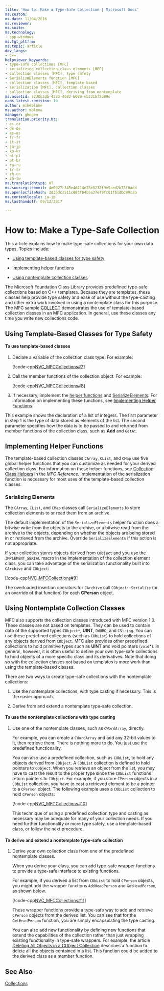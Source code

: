 ```yaml
---
title: 'How to: Make a Type-Safe Collection | Microsoft Docs'
ms.custom: 
ms.date: 11/04/2016
ms.reviewer: 
ms.suite: 
ms.technology:
- cpp-windows
ms.tgt_pltfrm: 
ms.topic: article
dev_langs:
- C++
helpviewer_keywords:
- type-safe collections [MFC]
- serializing collection-class elements [MFC]
- collection classes [MFC], type safety
- SerializeElements function [MFC]
- collection classes [MFC], template-based
- serialization [MFC], collection classes
- collection classes [MFC], deriving from nontemplate
ms.assetid: 7230b2db-4283-4083-b098-eb231bf5b89e
caps.latest.revision: 10
author: mikeblome
ms.author: mblome
manager: ghogen
translation.priority.ht:
- cs-cz
- de-de
- es-es
- fr-fr
- it-it
- ja-jp
- ko-kr
- pl-pl
- pt-br
- ru-ru
- tr-tr
- zh-cn
- zh-tw
ms.translationtype: HT
ms.sourcegitcommit: 4e0027c345e4d414e28e8232f9e9ced2b73f0add
ms.openlocfilehash: 2d36dc3511c083f64b6a37e79fc01fb1dbd99cab
ms.contentlocale: ja-jp
ms.lasthandoff: 09/12/2017

---
```

# <a name="how-to-make-a-type-safe-collection"></a>How to: Make a Type-Safe Collection
This article explains how to make type-safe collections for your own data types. Topics include:  
  
-   [Using template-based classes for type safety](#_core_using_template.2d.based_classes_for_type_safety)  
  
-   [Implementing helper functions](#_core_implementing_helper_functions)  
  
-   [Using nontemplate collection classes](#_core_using_nontemplate_collection_classes)  
  
 The Microsoft Foundation Class Library provides predefined type-safe collections based on C++ templates. Because they are templates, these classes help provide type safety and ease of use without the type-casting and other extra work involved in using a nontemplate class for this purpose. The MFC sample [COLLECT](../visual-cpp-samples.md) demonstrates the use of template-based collection classes in an MFC application. In general, use these classes any time you write new collections code.  
  
##  <a name="_core_using_template.2d.based_classes_for_type_safety"></a> Using Template-Based Classes for Type Safety  
  
#### <a name="to-use-template-based-classes"></a>To use template-based classes  
  
1.  Declare a variable of the collection class type. For example:  
  
     [!code-cpp[NVC_MFCCollections#7](../mfc/codesnippet/cpp/how-to-make-a-type-safe-collection_1.cpp)]  
  
2.  Call the member functions of the collection object. For example:  
  
     [!code-cpp[NVC_MFCCollections#8](../mfc/codesnippet/cpp/how-to-make-a-type-safe-collection_2.cpp)]  
  
3.  If necessary, implement the [helper functions](../mfc/reference/collection-class-helpers.md) and [SerializeElements](../mfc/reference/collection-class-helpers.md#serializeelements). For information on implementing these functions, see [Implementing Helper Functions](#_core_implementing_helper_functions).  
  
 This example shows the declaration of a list of integers. The first parameter in step 1 is the type of data stored as elements of the list. The second parameter specifies how the data is to be passed to and returned from member functions of the collection class, such as **Add** and `GetAt`.  
  
##  <a name="_core_implementing_helper_functions"></a> Implementing Helper Functions  
 The template-based collection classes `CArray`, `CList`, and `CMap` use five global helper functions that you can customize as needed for your derived collection class. For information on these helper functions, see [Collection Class Helpers](../mfc/reference/collection-class-helpers.md) in the *MFC Reference*. Implementation of the serialization function is necessary for most uses of the template-based collection classes.  
  
###  <a name="_core_serializing_elements"></a> Serializing Elements  
 The `CArray`, `CList`, and `CMap` classes call `SerializeElements` to store collection elements to or read them from an archive.  
  
 The default implementation of the `SerializeElements` helper function does a bitwise write from the objects to the archive, or a bitwise read from the archive to the objects, depending on whether the objects are being stored in or retrieved from the archive. Override `SerializeElements` if this action is not appropriate.  
  
 If your collection stores objects derived from `CObject` and you use the `IMPLEMENT_SERIAL` macro in the implementation of the collection element class, you can take advantage of the serialization functionality built into `CArchive` and `CObject`:  
  
 [!code-cpp[NVC_MFCCollections#9](../mfc/codesnippet/cpp/how-to-make-a-type-safe-collection_3.cpp)]  
  
 The overloaded insertion operators for `CArchive` call `CObject::Serialize` (or an override of that function) for each **CPerson** object.  
  
##  <a name="_core_using_nontemplate_collection_classes"></a> Using Nontemplate Collection Classes  
 MFC also supports the collection classes introduced with MFC version 1.0. These classes are not based on templates. They can be used to contain data of the supported types `CObject*`, **UINT**, `DWORD`, and `CString`. You can use these predefined collections (such as `CObList`) to hold collections of any objects derived from `CObject`. MFC also provides other predefined collections to hold primitive types such as **UINT** and void pointers (`void`*). In general, however, it is often useful to define your own type-safe collections to hold objects of a more specific class and its derivatives. Note that doing so with the collection classes not based on templates is more work than using the template-based classes.  
  
 There are two ways to create type-safe collections with the nontemplate collections:  
  
1.  Use the nontemplate collections, with type casting if necessary. This is the easier approach.  
  
2.  Derive from and extend a nontemplate type-safe collection.  
  
#### <a name="to-use-the-nontemplate-collections-with-type-casting"></a>To use the nontemplate collections with type casting  
  
1.  Use one of the nontemplate classes, such as `CWordArray`, directly.  
  
     For example, you can create a `CWordArray` and add any 32-bit values to it, then retrieve them. There is nothing more to do. You just use the predefined functionality.  
  
     You can also use a predefined collection, such as `CObList`, to hold any objects derived from `CObject`. A `CObList` collection is defined to hold pointers to `CObject`. When you retrieve an object from the list, you may have to cast the result to the proper type since the `CObList` functions return pointers to `CObject`. For example, if you store `CPerson` objects in a `CObList` collection, you have to cast a retrieved element to be a pointer to a `CPerson` object. The following example uses a `CObList` collection to hold `CPerson` objects:  
  
     [!code-cpp[NVC_MFCCollections#10](../mfc/codesnippet/cpp/how-to-make-a-type-safe-collection_4.cpp)]  
  
     This technique of using a predefined collection type and casting as necessary may be adequate for many of your collection needs. If you need further functionality or more type safety, use a template-based class, or follow the next procedure.  
  
#### <a name="to-derive-and-extend-a-nontemplate-type-safe-collection"></a>To derive and extend a nontemplate type-safe collection  
  
1.  Derive your own collection class from one of the predefined nontemplate classes.  
  
     When you derive your class, you can add type-safe wrapper functions to provide a type-safe interface to existing functions.  
  
     For example, if you derived a list from `CObList` to hold `CPerson` objects, you might add the wrapper functions `AddHeadPerson` and `GetHeadPerson`, as shown below.  
  
     [!code-cpp[NVC_MFCCollections#11](../mfc/codesnippet/cpp/how-to-make-a-type-safe-collection_5.h)]  
  
     These wrapper functions provide a type-safe way to add and retrieve `CPerson` objects from the derived list. You can see that for the `GetHeadPerson` function, you are simply encapsulating the type casting.  
  
     You can also add new functionality by defining new functions that extend the capabilities of the collection rather than just wrapping existing functionality in type-safe wrappers. For example, the article [Deleting All Objects in a CObject Collection](../mfc/deleting-all-objects-in-a-cobject-collection.md) describes a function to delete all the objects contained in a list. This function could be added to the derived class as a member function.  
  
## <a name="see-also"></a>See Also  
 [Collections](../mfc/collections.md)


